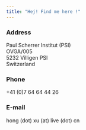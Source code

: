 ```yaml
---
title: "Hej! Find me here !"
---
```


### Address  
Paul Scherrer Institut (PSI)  
OVGA/005  
5232 Villigen PSI  
Switzerland  

### Phone  
+41 (0)7 64 64 44 26

### E-mail  
hong (dot) xu (at) live (dot) cn 
